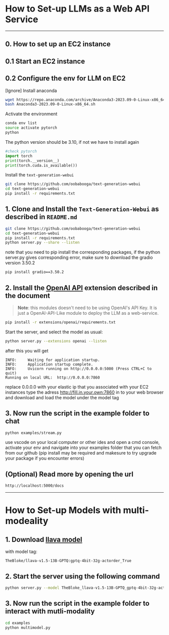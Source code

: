# How to Set-up LLMs as a Web API Service

---

## 0. How to set up an EC2 instance

## 0.1 Start an EC2 instance

## 0.2 Configure the env for LLM on EC2

[Ignore] Install anaconda
```bash
wget https://repo.anaconda.com/archive/Anaconda3-2023.09-0-Linux-x86_64.sh
bash Anaconda3-2023.09-0-Linux-x86_64.sh
```

Activate the environment
```bash
conda env list
source activate pytorch
python
```

The python version should be 3.10, if not we have to install again


```python
#check pytorch
import torch
print(torch.__version__)
print(torch.cuda.is_available())
```

Install the `text-generation-webui`

```bash
git clone https://github.com/oobabooga/text-generation-webui
cd text-generation-webui
pip install -r requirements.txt
```

## 1. Clone and Install the `Text-Generation-Webui` as described in `README.md`

```bash
git clone https://github.com/oobabooga/text-generation-webui
cd text-generation-webui
pip install -r requirements.txt
python server.py --share --listen
```
note that you need to pip install the corresponding packages, if the python server.py gives corresponding error, make sure to download the gradio version 3.50.2

```bash
pip install gradio==3.50.2
```

## 2. Install the [OpenAI API](https://github.com/oobabooga/text-generation-webui/wiki/12-%E2%80%90-OpenAI-API) extension described in the document

> **Note**: this modules doesn't need to be using OpenAI's API Key. It is just a OpenAI-API-Like module to deploy the LLM as a web-service.

```bash
pip install -r extensions/openai/requirements.txt
```

Start the server, and select the model as usual:

```bash
python server.py --extensions openai --listen
```
after this you will get

```
INFO:     Waiting for application startup.
INFO:     Application startup complete.
INFO:     Uvicorn running on http://0.0.0.0:5000 (Press CTRL+C to quit)
Running on local URL:  http://0.0.0.0:7860
```
replace 0.0.0.0 with your elastic ip that you associated with your EC2 instances
type the adress http://fill.in.your.own:7860 in to your web browser and download and load the model under the model tag

## 3. Now run the script in the example folder to chat

```bash
python examples/stream.py
```
use vscode on your local computer or other ides and open a cmd console, activate your env and navigate into your examples folder that you can fetch from our github
(pip install may be required and makesure to try upgrade your package if you encounter errors)

## (Optional) Read more by opening the url
```
http://localhost:5000/docs
```
---

# How to Set-up Models with multi-modeality

## 1. Download [llava model](https://huggingface.co/TheBloke/llava-v1.5-13B-GPTQ)

with model tag:

`TheBloke/llava-v1.5-13B-GPTQ:gptq-4bit-32g-actorder_True`

## 2. Start the server using the following command

```bash
python server.py --model TheBloke_llava-v1.5-13B-GPTQ_gptq-4bit-32g-actorder_True --multimodal-pipeline llava-v1.5-13b --disable_exllama --loader autogptq --api --extensions multimodal
```

## 3. Now run the script in the example folder to interact with mutli-modality

```bash
cd examples
python multimodel.py
```
